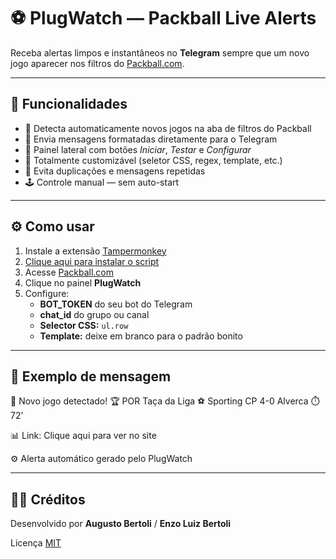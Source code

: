 # ⚽ PlugWatch — Packball Live Alerts

Receba alertas limpos e instantâneos no **Telegram** sempre que um novo jogo aparecer nos filtros do [Packball.com](https://packball.com/).

---

## 🧠 Funcionalidades

- 🔔 Detecta automaticamente novos jogos na aba de filtros do Packball  
- 💬 Envia mensagens formatadas diretamente para o Telegram  
- 🧩 Painel lateral com botões *Iniciar*, *Testar* e *Configurar*  
- 🎨 Totalmente customizável (seletor CSS, regex, template, etc.)  
- 🚫 Evita duplicações e mensagens repetidas  
- 🕹️ Controle manual — sem auto-start

---

## ⚙️ Como usar

1. Instale a extensão [Tampermonkey](https://www.tampermonkey.net/)
2. [Clique aqui para instalar o script](https://raw.githubusercontent.com/augustobertoli/plugwatch-packball/main/PlugWatch.user.js)
3. Acesse [Packball.com](https://packball.com/)
4. Clique no painel **PlugWatch**  
5. Configure:
   - **BOT_TOKEN** do seu bot do Telegram  
   - **chat_id** do grupo ou canal  
   - **Selector CSS:** `ul.row`  
   - **Template:** deixe em branco para o padrão bonito  

---

## 🧾 Exemplo de mensagem

🚨 Novo jogo detectado!
🏆 POR Taça da Liga
⚽ Sporting CP 4-0 Alverca
⏱️ 72’

📊 Link: Clique aqui para ver no site

⚙️ Alerta automático gerado pelo PlugWatch


---

## 🧑‍💻 Créditos

Desenvolvido por **Augusto Bertoli**  / **Enzo Luiz Bertoli**

Licença [MIT](LICENSE)




